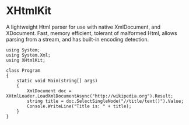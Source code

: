 # XHtmlKit
A lightweight Html parser for use with native XmlDocument, and XDocument. Fast, memory efficient, tolerant of malformed Html, allows parsing from a stream, and has built-in encoding detection.

~~~~
using System;
using System.Xml;
using XHtmlKit;

class Program
{
    static void Main(string[] args)
    {
        XmlDocument doc = XHtmlLoader.LoadXmlDocumentAsync("http://wikipedia.org").Result;
        string title = doc.SelectSingleNode("//title/text()").Value;
        Console.WriteLine("Title is: " + title);
    }
}

~~~~
